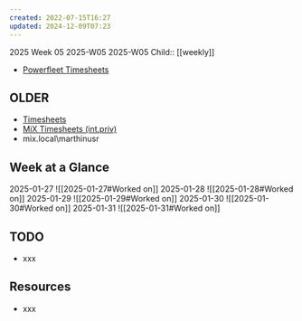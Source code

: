 ```yaml
---
created: 2022-07-15T16:27
updated: 2024-12-09T07:23
---
```

2025 Week 05
2025-W05 2025-W05
Child:: [[weekly]]

- [Powerfleet Timesheets](http://timesheets.int.priv/MixTimesheetsUI/app/index.html#Login)

## OLDER

- [Timesheets](http://timesheets.mixtelematics.com/MixTimesheetsUI/app/index.html#/TimeSheet)
- [MiX Timesheets (int.priv)](http://timesheets.int.priv/MixTimesheetsUI/app/index.html#/Login)
- mix.local\marthinusr

## Week at a Glance

2025-01-27
![[2025-01-27#Worked on]]
2025-01-28
![[2025-01-28#Worked on]]
2025-01-29
![[2025-01-29#Worked on]]
2025-01-30
![[2025-01-30#Worked on]]
2025-01-31
![[2025-01-31#Worked on]]

## TODO

- xxx

## Resources

- xxx


